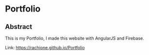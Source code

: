 # Portfolio

## Abstract
This is my Portfolio, I made this website with AngularJS and Firebase.

Link: https://rachione.github.io/Portfolio
